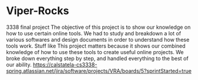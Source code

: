 # Viper-Rocks
3338 final project
The objective of this project is to show our knowledge on how to use certain online tools. We had to study and breakdown a lot of various softwares and design documents in order to understand how these tools work. Stuff like 
This project matters because it shows our combined knowledge of how to use these tools to create useful online projects. We broke down everything step by step, and handled everything to the best of our ability.
https://calstatela-cs3338-spring.atlassian.net/jira/software/projects/VRA/boards/5?sprintStarted=true
